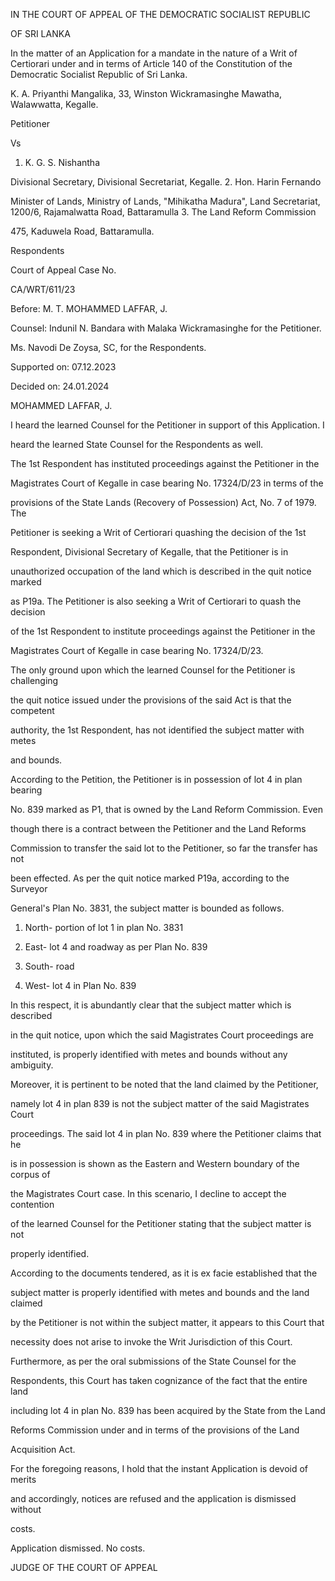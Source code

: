 IN THE COURT OF APPEAL OF THE DEMOCRATIC SOCIALIST REPUBLIC

OF SRI LANKA

In the matter of an Application for a mandate in the nature of a Writ of Certiorari under and in terms of Article 140 of the Constitution of the Democratic Socialist Republic of Sri Lanka.

K. A. Priyanthi Mangalika, 33, Winston Wickramasinghe Mawatha, Walawwatta, Kegalle.

Petitioner

Vs

1. K. G. S. Nishantha

Divisional Secretary, Divisional Secretariat, Kegalle. 2. Hon. Harin Fernando

Minister of Lands, Ministry of Lands, "Mihikatha Madura", Land Secretariat, 1200/6, Rajamalwatta Road, Battaramulla 3. The Land Reform Commission

475, Kaduwela Road, Battaramulla.

Respondents

Court of Appeal Case No.

CA/WRT/611/23

Before: M. T. MOHAMMED LAFFAR, J.

Counsel: Indunil N. Bandara with Malaka Wickramasinghe for the Petitioner.

Ms. Navodi De Zoysa, SC, for the Respondents.

Supported on: 07.12.2023

Decided on: 24.01.2024

MOHAMMED LAFFAR, J.

I heard the learned Counsel for the Petitioner in support of this Application. I

heard the learned State Counsel for the Respondents as well.

The 1st Respondent has instituted proceedings against the Petitioner in the

Magistrates Court of Kegalle in case bearing No. 17324/D/23 in terms of the

provisions of the State Lands (Recovery of Possession) Act, No. 7 of 1979. The

Petitioner is seeking a Writ of Certiorari quashing the decision of the 1st

Respondent, Divisional Secretary of Kegalle, that the Petitioner is in

unauthorized occupation of the land which is described in the quit notice marked

as P19a. The Petitioner is also seeking a Writ of Certiorari to quash the decision

of the 1st Respondent to institute proceedings against the Petitioner in the

Magistrates Court of Kegalle in case bearing No. 17324/D/23.

The only ground upon which the learned Counsel for the Petitioner is challenging

the quit notice issued under the provisions of the said Act is that the competent

authority, the 1st Respondent, has not identified the subject matter with metes

and bounds.

According to the Petition, the Petitioner is in possession of lot 4 in plan bearing

No. 839 marked as P1, that is owned by the Land Reform Commission. Even

though there is a contract between the Petitioner and the Land Reforms

Commission to transfer the said lot to the Petitioner, so far the transfer has not

been effected. As per the quit notice marked P19a, according to the Surveyor

General's Plan No. 3831, the subject matter is bounded as follows.

1. North- portion of lot 1 in plan No. 3831

2. East- lot 4 and roadway as per Plan No. 839

3. South- road

4. West- lot 4 in Plan No. 839

In this respect, it is abundantly clear that the subject matter which is described

in the quit notice, upon which the said Magistrates Court proceedings are

instituted, is properly identified with metes and bounds without any ambiguity.

Moreover, it is pertinent to be noted that the land claimed by the Petitioner,

namely lot 4 in plan 839 is not the subject matter of the said Magistrates Court

proceedings. The said lot 4 in plan No. 839 where the Petitioner claims that he

is in possession is shown as the Eastern and Western boundary of the corpus of

the Magistrates Court case. In this scenario, I decline to accept the contention

of the learned Counsel for the Petitioner stating that the subject matter is not

properly identified.

According to the documents tendered, as it is ex facie established that the

subject matter is properly identified with metes and bounds and the land claimed

by the Petitioner is not within the subject matter, it appears to this Court that

necessity does not arise to invoke the Writ Jurisdiction of this Court.

Furthermore, as per the oral submissions of the State Counsel for the

Respondents, this Court has taken cognizance of the fact that the entire land

including lot 4 in plan No. 839 has been acquired by the State from the Land

Reforms Commission under and in terms of the provisions of the Land

Acquisition Act.

For the foregoing reasons, I hold that the instant Application is devoid of merits

and accordingly, notices are refused and the application is dismissed without

costs.

Application dismissed. No costs.

JUDGE OF THE COURT OF APPEAL